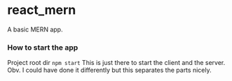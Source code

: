 # react_mern

A basic MERN app.

### How to start the app

Project root dir `npm start`
This is just there to start the client and the server. Obv. I could have done it differently but this separates the parts nicely.
